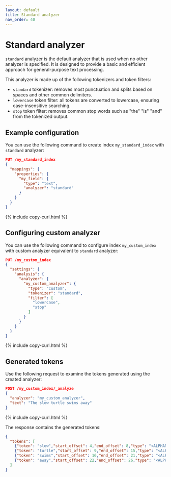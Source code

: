 ```yaml
---
layout: default
title: Standard analyzer
nav_order: 40
---
```


# Standard analyzer

`standard` analyzer is the default analyzer that is used when no other analyzer is specified. It is designed to provide a basic and efficient approach for general-purpose text processing.

This analyzer is made up of the following tokenizers and token filters:

- `standard` tokenizer: removes most punctuation and splits based on spaces and other common delimiters.
- `lowercase` token filter: all tokens are converted to lowercase, ensuring case-insensitive searching.
- `stop` token filter: removes common stop words such as "the" "is" "and" from the tokenized output.

## Example configuration

You can use the following command to create index `my_standard_index` with `standard` analyzer:

```json
PUT /my_standard_index
{
  "mappings": {
    "properties": {
      "my_field": {
        "type": "text",
        "analyzer": "standard"  
      }
    }
  }
}
```
{% include copy-curl.html %}

## Configuring custom analyzer

You can use the following command to configure index `my_custom_index` with custom analyzer equivalent to `standard` analyzer:

```json
PUT /my_custom_index
{
  "settings": {
    "analysis": {
      "analyzer": {
        "my_custom_analyzer": {
          "type": "custom",
          "tokenizer": "standard",
          "filter": [
            "lowercase", 
            "stop"
          ]
        }
      }
    }
  }
}
```
{% include copy-curl.html %}

## Generated tokens

Use the following request to examine the tokens generated using the created analyzer:

```json
POST /my_custom_index/_analyze
{
  "analyzer": "my_custom_analyzer",
  "text": "The slow turtle swims away"
}
```
{% include copy-curl.html %}

The response contains the generated tokens:

```json
{
  "tokens": [
    {"token": "slow","start_offset": 4,"end_offset": 8,"type": "<ALPHANUM>","position": 1},
    {"token": "turtle","start_offset": 9,"end_offset": 15,"type": "<ALPHANUM>","position": 2},
    {"token": "swims","start_offset": 16,"end_offset": 21,"type": "<ALPHANUM>","position": 3},
    {"token": "away","start_offset": 22,"end_offset": 26,"type": "<ALPHANUM>","position": 4}
  ]
}
```
